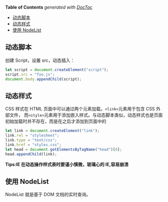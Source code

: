 <!-- START doctoc generated TOC please keep comment here to allow auto update -->
<!-- DON'T EDIT THIS SECTION, INSTEAD RE-RUN doctoc TO UPDATE -->
**Table of Contents**  *generated with [DocToc](https://github.com/thlorenz/doctoc)*

- [动态脚本](#%E5%8A%A8%E6%80%81%E8%84%9A%E6%9C%AC)
- [动态样式](#%E5%8A%A8%E6%80%81%E6%A0%B7%E5%BC%8F)
- [使用 NodeList](#%E4%BD%BF%E7%94%A8-nodelist)

<!-- END doctoc generated TOC please keep comment here to allow auto update -->

## 动态脚本

创建 Script，设置 src，动态插入：

```js
let script = document.createElement("script");
script.src = "foo.js";
document.body.appendChild(script);
```

## 动态样式

CSS 样式在 HTML 页面中可以通过两个元素加载。`<link>`元素用于包含 CSS 外部文件， 而`<style>`元素用于添加嵌入样式。与动态脚本类似，动态样式也是页面初始加载时并不存在，而是在之后才添加到页面中的

```js
let link = document.createElement("link");
link.rel = "stylesheet";
link.type = "text/css";
link.href = "styles.css";
let head = document.getElementsByTagName("head")[0];
head.appendChild(link);
```

**Tips:IE 在动态操作样式表时要谨小慎微，玻璃心的 IE,容易崩溃**

## 使用 NodeList

NodeList 就是基于 DOM 文档的实时查询。
